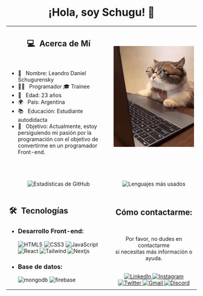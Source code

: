 <!--
**Schugu/Schugu** is a ✨ _special_ ✨ repository because its `README.md` (this file) appears on your GitHub profile.

Here are some ideas to get you started:

- 🔭 I’m currently working on ...
- 🌱 I’m currently learning ...
- 👯 I’m looking to collaborate on ...
- 🤔 I’m looking for help with ...
- 💬 Ask me about ...
- 📫 How to reach me: ...
- 😄 Pronouns: ...
- ⚡ Fun fact: ...
-->

<h1 align="center">¡Hola, soy Schugu! 👋</h1>

<table width="100%">
  <tr>
    <td width="55%">
      <h2 align=center> 💻 &nbsp;Acerca de Mí </h2>
      <br>
       <ul>
        <li>👤 &nbsp; Nombre: Leandro Daniel Schugurensky</li>
        <li>👨‍💻 &nbsp; Programador 🎓 Trainee</li>
        <li>🎂 &nbsp; Edad: 23 años</li>
        <li>🌍 &nbsp; País: Argentina</li>
        <li>📚 &nbsp; Educación: Estudiante autodidacta</li>
        <li>🎯 &nbsp; Objetivo: Actualmente, estoy persiguiendo mi pasión por la programación con el objetivo de convertirme en un programador Front-end.</li>
       </ul>
       <br>
    </td>
    <td width="45%">
     <p align="center">
      <a href="https://github.com/Schugu">
       <img src="Img/GatoProgramando.jpg" alt="Imagen de perfil"/>
      </a>
     </p>
    </td>
  </tr>
  <tr>
    <td width="55%">
      <p align="center">
        <br>
        <img height="180em" src="https://github-readme-stats-eight-theta.vercel.app/api?username=Schugu&show_icons=true&theme=algolia&include_all_commits=true&count_private=true" alt="Estadísticas de GitHub"/>
      </p>
    </td>
    <td width="45%">
      <p align="center">
        <br>
        <img height="165em" src="https://github-readme-stats.vercel.app/api/top-langs/?username=Schugu&theme=algolia&layout=compact" alt="Lenguajes más usados"/>
      </p>
    </td>
  </tr>
   
<tr>
   <td width="55%" valign="top">
      <h2> 🛠 &nbsp;Tecnologías </h2>
      <ul>
         <li>
           <h3>Desarrollo Front-end:</h3>

   <img src="https://img.shields.io/badge/HTML5%20-%23E34F26.svg?style=for-the-badge&logo=html5&logoColor=white" alt="HTML5">
   <img src="https://img.shields.io/badge/CSS%20-%231572B6.svg?style=for-the-badge&logo=css3&logoColor=white" alt="CSS3">
   <img src="https://img.shields.io/badge/JavaScript%20-%23F7DF1E.svg?style=for-the-badge&logo=javascript&logoColor=black" alt="JavaScript">
   <img src="https://img.shields.io/badge/React-20232A?style=for-the-badge&logo=react&logoColor=61DAFB" alt="React">
   <img src="https://img.shields.io/badge/Tailwind_CSS-4392DB?style=for-the-badge&logo=tailwind-css&logoColor=white" alt="Tailwind">
   <img src="https://img.shields.io/badge/Next.js-000000?style=for-the-badge&logo=next.js&logoColor=white" alt="Nextjs">
        </li>
        <li>
           <h3>Base de datos:</h3>
         <img src="https://img.shields.io/badge/MongoDB-4EA94B?style=for-the-badge&logo=mongodb&logoColor=white" alt="mongodb">
         <img src="https://img.shields.io/badge/Firebase-FFCA28?style=for-the-badge&logo=firebase&logoColor=black" alt="firebase">
        </li>
      </ul>
   </td>
   
   <td width="45%">
    <div align="center">
      <h2><b>Cómo contactarme:</b></h2>
      <br>
      <p>Por favor, no dudes en contactarme
        <br>si necesitas más información o ayuda.
      </p>
      <br>
       
<a href="https://www.linkedin.com/in/leandro-daniel-schugurensky-b464402a5/" target="_blank" rel="noopener noreferrer">
    <img src="https://img.shields.io/badge/LinkedIn-0077B5?style=for-the-badge&logo=linkedin&logoColor=white" alt="LinkedIn">
</a>
<a href="https://www.instagram.com/leanschugu/" target="_blank" rel="noopener noreferrer">
    <img src="https://img.shields.io/badge/Instagram-E4405F?style=for-the-badge&logo=instagram&logoColor=white" alt="Instagram">
</a>
<a href="https://twitter.com/leansugus" target="_blank" rel="noopener noreferrer">
    <img src="https://img.shields.io/badge/Twitter-1DA1F2?style=for-the-badge&logo=twitter&logoColor=white" alt="Twitter">
</a>
<a href="mailto:leo.schugu@gmail.com" target="_blank" rel="noopener noreferrer">
    <img src="https://img.shields.io/badge/Gmail-D14836?style=for-the-badge&logo=gmail&logoColor=white" alt="Gmail">
</a>
<a href="https://discord.com/users/Schugu" target="_blank" rel="noopener noreferrer">
    <img src="https://img.shields.io/badge/Discord-7289DA?style=for-the-badge&logo=discord&logoColor=white" alt="Discord">
</a>


   <br>
   </div>
   </td>
  </tr>
</table>
